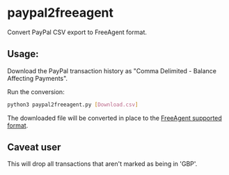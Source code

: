 # paypal2freeagent

Convert PayPal CSV export to FreeAgent format.

## Usage:
Download the PayPal transaction history as "Comma Delimited - Balance Affecting Payments".

Run the conversion:
````bash
python3 paypal2freeagent.py [Download.csv]
````
The downloaded file will be converted in place to the [FreeAgent supported format](http://www.freeagent.com/support/kb/banking/file-format-for-bank-upload-csv).

## Caveat user
This will drop all transactions that aren't marked as being in 'GBP'.
